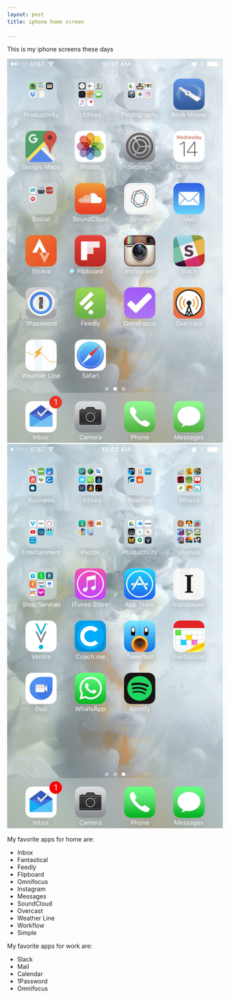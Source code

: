 ```yaml
---
layout: post
title: iphone home screen

---
```

This is my iphone screens these days

<img src="/assets/images/2016-12-17-iphone-home-screen-1.jpg">
<img src="/assets/images/2016-12-17-iphone-home-screen-2.jpg">

My favorite apps for home are:

* Inbox
* Fantastical
* Feedly
* Flipboard
* Omnifocus
* Instagram
* Messages
* SoundCloud
* Overcast
* Weather Line
* Workflow
* Simple

My favorite apps for work are:

* Slack
* Mail
* Calendar
* 1Password
* Omnifocus
